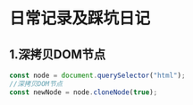 # 日常记录及踩坑日记

## 1.深拷贝DOM节点

```javascript
const node = document.querySelector("html");
//深拷贝DOM节点
const newNode = node.cloneNode(true);
```

